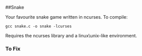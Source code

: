 ##Snake

Your favourite snake game written in ncurses.
To compile:
```
gcc snake.c -o snake -lcurses
```
Requires the ncurses library and a linux\unix-like environment.


### To Fix
